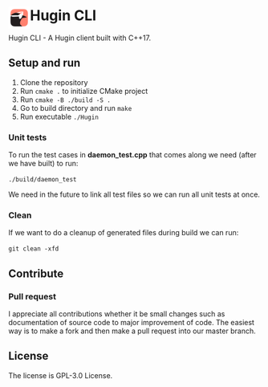 
<style>
.markdown-body img[align=left] {
    padding-right: 20px;
}
</style>

# <img align="left" height="43" src="hugin-api-icon.png"> Hugin CLI
Hugin CLI - A Hugin client built with C++17. 

## Setup and run

1. Clone the repository
2. Run `cmake .` to initialize CMake project
3. Run `cmake -B ./build -S .`
4. Go to build directory and run `make`
5. Run executable `./Hugin`

### Unit tests

To run the test cases in **daemon_test.cpp** that comes along we need (after we have built) to run:

`./build/daemon_test`

We need in the future to link all test files so we can run all unit tests at once.

### Clean 

If we want to do a cleanup of generated files during build we can run:

`git clean -xfd`

## Contribute

### Pull request

I appreciate all contributions whether it be small changes such as documentation of source code to major improvement of code. The easiest way is to make a fork and then make a pull request into our master branch. 

## License

The license is GPL-3.0 License.
